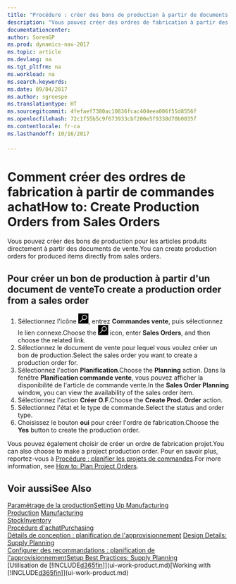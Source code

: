 ```yaml
---
title: "Procédure : créer des bons de production à partir de documents de vente"
description: "Vous pouvez créer des ordres de fabrication à partir des commandes vente dans le département Ventes & marketing."
documentationcenter: 
author: SorenGP
ms.prod: dynamics-nav-2017
ms.topic: article
ms.devlang: na
ms.tgt_pltfrm: na
ms.workload: na
ms.search.keywords: 
ms.date: 09/04/2017
ms.author: sgroespe
ms.translationtype: HT
ms.sourcegitcommit: 4fefaef7380ac10836fcac404eea006f55d8556f
ms.openlocfilehash: 72c1f55b5c9f673933cbf200e5f9338d70b0035f
ms.contentlocale: fr-ca
ms.lasthandoff: 10/16/2017

---
```

# <a name="how-to-create-production-orders-from-sales-orders"></a><span data-ttu-id="437c9-103">Comment créer des ordres de fabrication à partir de commandes achat</span><span class="sxs-lookup"><span data-stu-id="437c9-103">How to: Create Production Orders from Sales Orders</span></span>
<span data-ttu-id="437c9-104">Vous pouvez créer des bons de production pour les articles produits directement à partir des documents de vente.</span><span class="sxs-lookup"><span data-stu-id="437c9-104">You can create production orders for produced items directly from sales orders.</span></span>  

## <a name="to-create-a-production-order-from-a-sales-order"></a><span data-ttu-id="437c9-105">Pour créer un bon de production à partir d'un document de vente</span><span class="sxs-lookup"><span data-stu-id="437c9-105">To create a production order from a sales order</span></span>  

1.  <span data-ttu-id="437c9-106">Sélectionnez l'icône ![Page ou état pour la recherche](media/ui-search/search_small.png "Page ou état pour la recherche"), entrez **Commandes vente**, puis sélectionnez le lien connexe.</span><span class="sxs-lookup"><span data-stu-id="437c9-106">Choose the ![Search for Page or Report](media/ui-search/search_small.png "Search for Page or Report icon") icon, enter **Sales Orders**, and then choose the related link.</span></span>  
2.  <span data-ttu-id="437c9-107">Sélectionnez le document de vente pour lequel vous voulez créer un bon de production.</span><span class="sxs-lookup"><span data-stu-id="437c9-107">Select the sales order you want to create a production order for.</span></span>  
3.  <span data-ttu-id="437c9-108">Sélectionnez l'action **Planification**.</span><span class="sxs-lookup"><span data-stu-id="437c9-108">Choose the **Planning** action.</span></span> <span data-ttu-id="437c9-109">Dans la fenêtre **Planification commande vente**, vous pouvez afficher la disponibilité de l'article de commande vente.</span><span class="sxs-lookup"><span data-stu-id="437c9-109">In the **Sales Order Planning** window, you can view the availability of the sales order item.</span></span>  
4.  <span data-ttu-id="437c9-110">Sélectionnez l'action **Créer O.F**.</span><span class="sxs-lookup"><span data-stu-id="437c9-110">Choose the **Create Prod. Order** action.</span></span>  
5.  <span data-ttu-id="437c9-111">Sélectionnez l'état et le type de commande.</span><span class="sxs-lookup"><span data-stu-id="437c9-111">Select the status and order type.</span></span>  
6.  <span data-ttu-id="437c9-112">Choisissez le bouton **oui** pour créer l'ordre de fabrication.</span><span class="sxs-lookup"><span data-stu-id="437c9-112">Choose the **Yes** button to create the production order.</span></span>

<span data-ttu-id="437c9-113">Vous pouvez également choisir de créer un ordre de fabrication projet.</span><span class="sxs-lookup"><span data-stu-id="437c9-113">You can also choose to make a project production order.</span></span> <span data-ttu-id="437c9-114">Pour en savoir plus, reportez\-vous à [Procédure : planifier les projets de commandes](production-how-to-plan-project-orders.md).</span><span class="sxs-lookup"><span data-stu-id="437c9-114">For more information, see [How to: Plan Project Orders](production-how-to-plan-project-orders.md).</span></span>   

## <a name="see-also"></a><span data-ttu-id="437c9-115">Voir aussi</span><span class="sxs-lookup"><span data-stu-id="437c9-115">See Also</span></span>  
[<span data-ttu-id="437c9-116">Paramétrage de la production</span><span class="sxs-lookup"><span data-stu-id="437c9-116">Setting Up Manufacturing</span></span>](production-configure-production-processes.md)  
<span data-ttu-id="437c9-117">[Production](production-manage-manufacturing.md)  </span><span class="sxs-lookup"><span data-stu-id="437c9-117">[Manufacturing](production-manage-manufacturing.md)  </span></span>  
[<span data-ttu-id="437c9-118">Stock</span><span class="sxs-lookup"><span data-stu-id="437c9-118">Inventory</span></span>](inventory-manage-inventory.md)  
[<span data-ttu-id="437c9-119">Procédure d'achat</span><span class="sxs-lookup"><span data-stu-id="437c9-119">Purchasing</span></span>](purchasing-manage-purchasing.md)  
<span data-ttu-id="437c9-120">[Détails de conception : planification de l'approvisionnement](design-details-supply-planning.md) </span><span class="sxs-lookup"><span data-stu-id="437c9-120">[Design Details: Supply Planning](design-details-supply-planning.md) </span></span>  
[<span data-ttu-id="437c9-121">Configurer des recommandations : planification de l'approvisionnement</span><span class="sxs-lookup"><span data-stu-id="437c9-121">Setup Best Practices: Supply Planning</span></span>](setup-best-practices-supply-planning.md)  
<span data-ttu-id="437c9-122">[Utilisation de [!INCLUDE[d365fin](includes/d365fin_md.md)]](ui-work-product.md)</span><span class="sxs-lookup"><span data-stu-id="437c9-122">[Working with [!INCLUDE[d365fin](includes/d365fin_md.md)]](ui-work-product.md)</span></span>

